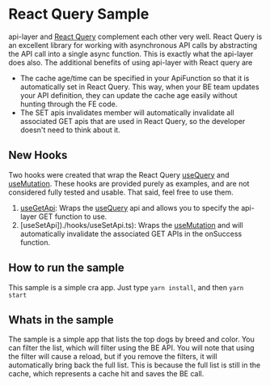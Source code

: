 # React Query Sample

api-layer and [React Query](https://react-query.tanstack.com/) complement each other very well.  React Query is an excellent
library for working with asynchronous API calls by abstracting the API call into a single async function.  This is 
exactly what the api-layer does also.  The additional benefits of using api-layer with React query are

* The cache age/time can be specified in your ApiFunction so that it is automatically set in React Query.  This way, when
your BE team updates your API definition, they can update the cache age easily without hunting through the FE code.
* The SET apis invalidates member will automatically invalidate all associated GET apis that are used in React Query, so
the developer doesn't need to think about it.

## New Hooks
Two hooks were created that wrap the React Query [useQuery](https://react-query.tanstack.com/reference/useQuery) and
[useMutation](https://react-query.tanstack.com/reference/useMutation).  These hooks are provided purely as examples, and
are not considered fully tested and usable.  That said, feel free to use them.

1. [useGetApi](./hooks/useGetApi.ts): Wraps the [useQuery](https://react-query.tanstack.com/reference/useQuery) api and
allows you to specify the api-layer GET function to use.
2. [useSetApi])./hooks/useSetApi.ts): Wraps the [useMutation](https://react-query.tanstack.com/reference/useMutation) and
will automatically invalidate the associated GET APIs in the onSuccess function.

## How to run the sample

This sample is a simple cra app.  Just type `yarn install`, and then `yarn start`

## Whats in the sample

The sample is a simple app that lists the top dogs by breed and color.  You can filter the list, which will filter using
the BE API.  You will note that using the filter will cause a reload, but if you remove the filters, it will automatically
bring back the full list.  This is because the full list is still in the cache, which represents a cache hit and saves
the BE call.